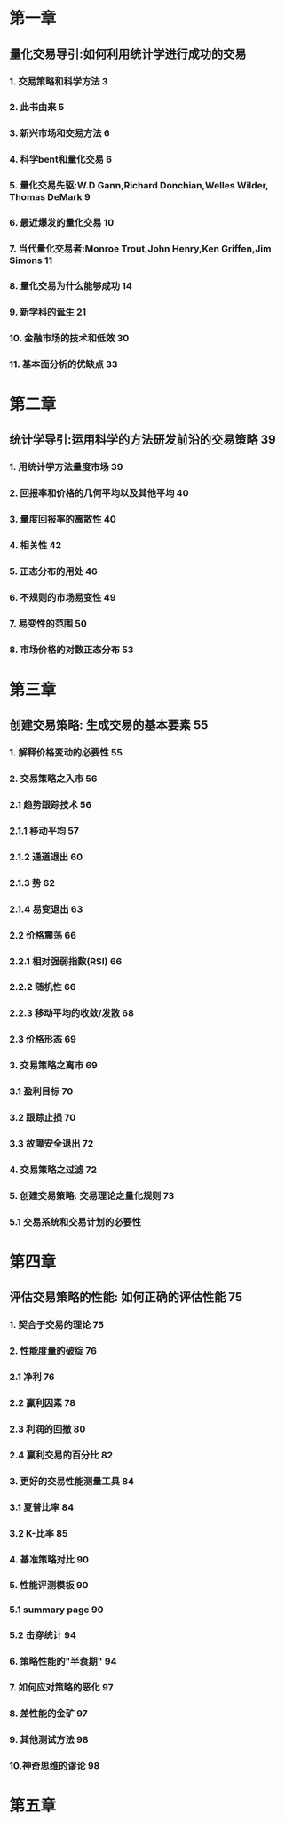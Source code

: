 # 第一章 
## 量化交易导引:如何利用统计学进行成功的交易
### 1. 交易策略和科学方法 3
### 2. 此书由来 5
### 3. 新兴市场和交易方法 6
### 4. 科学bent和量化交易 6
### 5. 量化交易先驱:W.D Gann,Richard Donchian,Welles Wilder, Thomas DeMark 9
### 6. 最近爆发的量化交易 10
### 7. 当代量化交易者:Monroe Trout,John Henry,Ken Griffen,Jim Simons 11
### 8. 量化交易为什么能够成功 14
### 9. 新学科的诞生 21
### 10. 金融市场的技术和低效 30
### 11. 基本面分析的优缺点 33

# 第二章
## 统计学导引:运用科学的方法研发前沿的交易策略 39
### 1. 用统计学方法量度市场 39
### 2. 回报率和价格的几何平均以及其他平均 40
### 3. 量度回报率的离散性 40
### 4. 相关性 42
### 5. 正态分布的用处 46
### 6. 不规则的市场易变性 49
### 7. 易变性的范围 50
### 8. 市场价格的对数正态分布 53
# 第三章
## 创建交易策略: 生成交易的基本要素 55
### 1. 解释价格变动的必要性 55
### 2. 交易策略之入市 56
### 2.1 趋势跟踪技术 56
### 2.1.1 移动平均 57
### 2.1.2 通道退出 60
### 2.1.3 势 62
### 2.1.4 易变退出 63
### 2.2 价格震荡 66
### 2.2.1 相对强弱指数(RSI) 66
### 2.2.2 随机性 66
### 2.2.3 移动平均的收敛/发散 68
### 2.3 价格形态 69
### 3. 交易策略之离市 69
### 3.1 盈利目标 70
### 3.2 跟踪止损 70
### 3.3 故障安全退出 72
### 4. 交易策略之过滤 72
### 5. 创建交易策略: 交易理论之量化规则 73
### 5.1 交易系统和交易计划的必要性
# 第四章
## 评估交易策略的性能: 如何正确的评估性能 75
### 1. 契合于交易的理论 75
### 2. 性能度量的破绽 76
### 2.1 净利 76
### 2.2 赢利因素 78
### 2.3 利润的回撤 80
### 2.4 赢利交易的百分比 82
### 3. 更好的交易性能测量工具 84
### 3.1 夏普比率 84
### 3.2 K-比率 85
### 4. 基准策略对比 90
### 5. 性能评测模板 90
### 5.1 summary page 90
### 5.2 击穿统计 94
### 6. 策略性能的"半衰期" 94
### 7. 如何应对策略的恶化 97
### 8. 差性能的金矿 97
### 9. 其他测试方法 98
### 10.神奇思维的谬论 98
# 第五章
##  